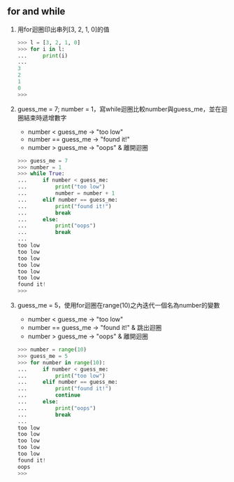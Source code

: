 ## for and while
1. 用for迴圈印出串列[3, 2, 1, 0]的值
    ```python
    >>> l = [3, 2, 1, 0]
    >>> for i in l:
    ...     print(i)
    ... 
    3
    2
    1
    0
    >>>
    ```

2. guess_me = 7; number = 1，寫while迴圈比較number與guess_me，並在迴圈結束時遞增數字
    - number < guess_me -> "too low"
    - number == guess_me -> "found it!"
    - number > guess_me -> "oops" & 離開迴圈
    ```python
    >>> guess_me = 7
    >>> number = 1
    >>> while True:
    ...     if number < guess_me:
    ...         print("too low")
    ...         number = number + 1
    ...     elif number == guess_me:
    ...         print("found it!")
    ...         break
    ...     else:
    ...         print("oops")
    ...         break
    ... 
    too low
    too low
    too low
    too low
    too low
    too low
    found it!
    >>> 
    ```

3. guess_me = 5，使用for迴圈在range(10)之內迭代一個名為number的變數
    - number < guess_me -> "too low"
    - number == guess_me -> "found it!" & 跳出迴圈
    - number > guess_me -> "oops" & 離開迴圈
    ```python
    >>> number = range(10)
    >>> guess_me = 5
    >>> for number in range(10):
    ...     if number < guess_me:
    ...         print("too low")
    ...     elif number == guess_me:
    ...         print("found it!")
    ...         continue
    ...     else:
    ...         print("oops")
    ...         break
    ... 
    too low
    too low
    too low
    too low
    too low
    found it!
    oops
    >>>
    ```